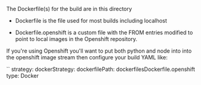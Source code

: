 The Dockerfile(s) for the build are in this directory

* Dockerfile is the file used for most builds including localhost

* Dockerfile.openshift is a custom file with the FROM entries modified to point
to local images in the Openshift repository.

If you're using Openshift you'll want to put both python and node into 
into the openshift image stream then configure your build YAML like:

``
  strategy:
    dockerStrategy:
      dockerfilePath: dockerfilesDockerfile.openshift
    type: Docker
```
